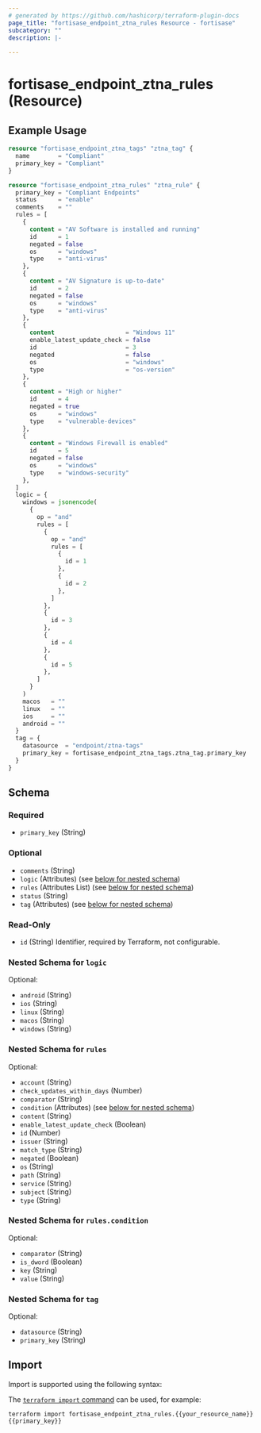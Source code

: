 ```yaml
---
# generated by https://github.com/hashicorp/terraform-plugin-docs
page_title: "fortisase_endpoint_ztna_rules Resource - fortisase"
subcategory: ""
description: |-
  
---
```


# fortisase_endpoint_ztna_rules (Resource)



## Example Usage

```terraform
resource "fortisase_endpoint_ztna_tags" "ztna_tag" {
  name        = "Compliant"
  primary_key = "Compliant"
}

resource "fortisase_endpoint_ztna_rules" "ztna_rule" {
  primary_key = "Compliant Endpoints"
  status      = "enable"
  comments    = ""
  rules = [
    {
      content = "AV Software is installed and running"
      id      = 1
      negated = false
      os      = "windows"
      type    = "anti-virus"
    },
    {
      content = "AV Signature is up-to-date"
      id      = 2
      negated = false
      os      = "windows"
      type    = "anti-virus"
    },
    {
      content                    = "Windows 11"
      enable_latest_update_check = false
      id                         = 3
      negated                    = false
      os                         = "windows"
      type                       = "os-version"
    },
    {
      content = "High or higher"
      id      = 4
      negated = true
      os      = "windows"
      type    = "vulnerable-devices"
    },
    {
      content = "Windows Firewall is enabled"
      id      = 5
      negated = false
      os      = "windows"
      type    = "windows-security"
    },
  ]
  logic = {
    windows = jsonencode(
      {
        op = "and"
        rules = [
          {
            op = "and"
            rules = [
              {
                id = 1
              },
              {
                id = 2
              },
            ]
          },
          {
            id = 3
          },
          {
            id = 4
          },
          {
            id = 5
          },
        ]
      }
    )
    macos   = ""
    linux   = ""
    ios     = ""
    android = ""
  }
  tag = {
    datasource  = "endpoint/ztna-tags"
    primary_key = fortisase_endpoint_ztna_tags.ztna_tag.primary_key
  }
}
```

<!-- schema generated by tfplugindocs -->
## Schema

### Required

- `primary_key` (String)

### Optional

- `comments` (String)
- `logic` (Attributes) (see [below for nested schema](#nestedatt--logic))
- `rules` (Attributes List) (see [below for nested schema](#nestedatt--rules))
- `status` (String)
- `tag` (Attributes) (see [below for nested schema](#nestedatt--tag))

### Read-Only

- `id` (String) Identifier, required by Terraform, not configurable.

<a id="nestedatt--logic"></a>
### Nested Schema for `logic`

Optional:

- `android` (String)
- `ios` (String)
- `linux` (String)
- `macos` (String)
- `windows` (String)


<a id="nestedatt--rules"></a>
### Nested Schema for `rules`

Optional:

- `account` (String)
- `check_updates_within_days` (Number)
- `comparator` (String)
- `condition` (Attributes) (see [below for nested schema](#nestedatt--rules--condition))
- `content` (String)
- `enable_latest_update_check` (Boolean)
- `id` (Number)
- `issuer` (String)
- `match_type` (String)
- `negated` (Boolean)
- `os` (String)
- `path` (String)
- `service` (String)
- `subject` (String)
- `type` (String)

<a id="nestedatt--rules--condition"></a>
### Nested Schema for `rules.condition`

Optional:

- `comparator` (String)
- `is_dword` (Boolean)
- `key` (String)
- `value` (String)



<a id="nestedatt--tag"></a>
### Nested Schema for `tag`

Optional:

- `datasource` (String)
- `primary_key` (String)

## Import

Import is supported using the following syntax:

The [`terraform import` command](https://developer.hashicorp.com/terraform/cli/commands/import) can be used, for example:

```shell
terraform import fortisase_endpoint_ztna_rules.{{your_resource_name}} {{primary_key}}
```
